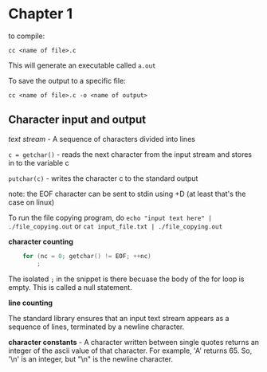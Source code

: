 # Chapter 1

to compile:

```
cc <name of file>.c
```

This will generate an executable called `a.out`


To save the output to a specific file:

```
cc <name of file>.c -o <name of output>
```

## Character input and output

*text stream* - A sequence of characters divided into lines

`c = getchar()` - reads the next character from the input stream and stores in to the variable c

`putchar(c)` - writes the character c to the standard output


note: the EOF character can be sent to stdin using <ctrl>+D (at least that's the case on linux)

To run the file copying program, do `echo "input text here" | ./file_copying.out` or `cat input_file.txt | ./file_copying.out`


**character counting**

```c
    for (nc = 0; getchar() != EOF; ++nc)
        ;
```
The isolated `;` in the snippet is there becuase the body of the for loop is empty. This is called a null statement.

**line counting**

The standard library ensures that an input text stream appears as a sequence of lines, terminated by a newline character.

**character constants** - A character written between single quotes returns an integer of the ascii value of that character. For example, 'A' returns 65. So, '\n' is an integer, but "\n" is the newline character.